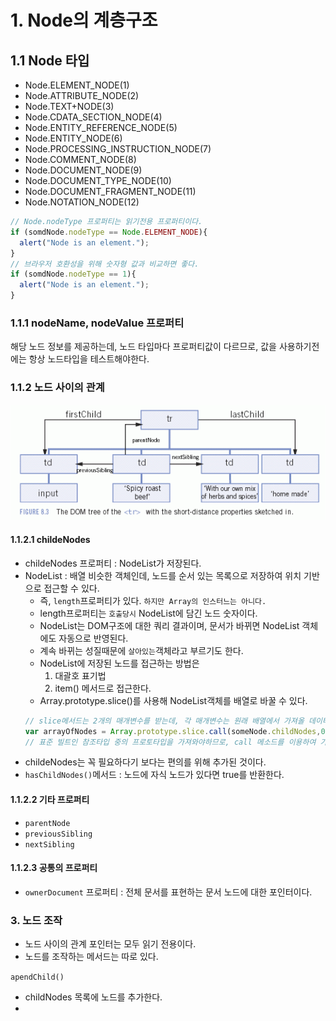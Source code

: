 # 1. Node의 계층구조
## 1.1  Node 타입

- Node.ELEMENT_NODE(1)
- Node.ATTRIBUTE_NODE(2)
- Node.TEXT+NODE(3)
- Node.CDATA_SECTION_NODE(4)
- Node.ENTITY_REFERENCE_NODE(5)
- Node.ENTITY_NODE(6)
- Node.PROCESSING_INSTRUCTION_NODE(7)
- Node.COMMENT_NODE(8)
- Node.DOCUMENT_NODE(9)
- Node.DOCUMENT_TYPE_NODE(10)
- Node.DOCUMENT_FRAGMENT_NODE(11)
- Node.NOTATION_NODE(12)

```js
// Node.nodeType 프로퍼티는 읽기전용 프로퍼티이다.
if (somdNode.nodeType == Node.ELEMENT_NODE){
  alert("Node is an element.");
}
// 브라우저 호환성을 위해 숫자형 값과 비교하면 좋다.
if (somdNode.nodeType == 1){
  alert("Node is an element.");
}
```

### 1.1.1 nodeName, nodeValue 프로퍼티
해당 노드 정보를 제공하는데, 노드 타입마다 프로퍼티값이 다르므로, 값을 사용하기전에는 항상 노드타입을 테스트해야한다.

### 1.1.2 노드 사이의 관계
<img src = "../03_DOM/figure8-3.gif">

#### 1.1.2.1 childeNodes
- childeNodes 프로퍼티 : NodeList가 저장된다.
- NodeList : 배열 비슷한 객체인데, 노드를 순서 있는 목록으로 저장하여 위치 기반으로 접근할 수 있다. 
  - 즉, `length`프로퍼티가 있다. `하지만 Array의 인스터느는 아니다.`
  - length프로퍼티는 `호출당시` NodeList에 담긴 노드 숫자이다.
  - NodeList는 DOM구조에 대한 쿼리 결과이며, 문서가 바뀌면 NodeList 객체에도 자동으로 반영된다.
  - 계속 바뀌는 성질때문에 `살아있는`객체라고 부르기도 한다.
  - NodeList에 저장된 노드를 접근하는 방법은
    1. 대괄호 표기법
    2. item() 메서드로 접근한다.
  - Array.prototype.slice()를 사용해 NodeList객체를 배열로 바꿀 수 있다.
  ```js
  // slice메서드는 2개의 매개변수를 받는데, 각 매개변수는 원래 배열에서 가져올 데이터 범위의 시작과 끝이다.
  var arrayOfNodes = Array.prototype.slice.call(someNode.childNodes,0);
  // 표준 빌트인 참조타입 중의 프로토타입을 가져와야하므로, call 메소드를 이용하여 가져왔다.
  ```
- childeNodes는 꼭 필요하다기 보다는 편의를 위해 추가된 것이다. 
- `hasChildNodes()`메서드 : 노드에 자식 노드가 있다면 true를 반환한다.
#### 1.1.2.2 기타 프로퍼티
- `parentNode` 
- `previousSibling` 
- `nextSibling`

#### 1.1.2.3 공통의 프로퍼티 
 - `ownerDocument` 프로퍼티
 : 전체 문서를 표현하는 문서 노드에 대한 포인터이다.


### 3. 노드 조작
- 노드 사이의 관계 포인터는 모두 읽기 전용이다.
- 노드를 조작하는 메서드는 따로 있다.

`apendChild()`
- childNodes 목록에 노드를 추가한다.
- 